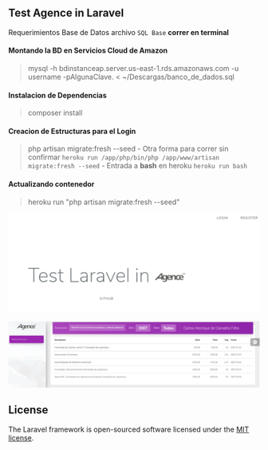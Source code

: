

## Test Agence in Laravel
Requerimientos Base de Datos archivo `SQL Base`
**correr en terminal**
#### Montando la BD en Servicios Cloud de Amazon
> mysql -h bdinstanceap.server.us-east-1.rds.amazonaws.com -u username -pAlgunaClave. < ~/Descargas/banco_de_dados.sql

#### Instalacion de Dependencias
> composer install

#### Creacion de Estructuras para el Login
> php artisan migrate:fresh --seed
        - Otra forma para correr sin confirmar
        `heroku run /app/php/bin/php /app/www/artisan migrate:fresh --seed`
        - Entrada a **bash** en heroku
        `heroku run bash`


#### Actualizando contenedor
> heroku run "php artisan migrate:fresh --seed"

![peview0](https://raw.githubusercontent.com/julio899/AgenceTest/master/public/img/preview0.png)

![peview](https://raw.githubusercontent.com/julio899/AgenceTest/master/public/img/peview.png)

## License

The Laravel framework is open-sourced software licensed under the [MIT license](https://opensource.org/licenses/MIT).
